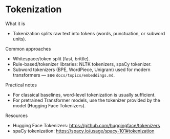 # Tokenization

What it is
- Tokenization splits raw text into tokens (words, punctuation, or subword units).

Common approaches
- Whitespace/token split (fast, brittle).
- Rule-based/tokenizer libraries: NLTK tokenizers, spaCy tokenizer.
- Subword tokenizers (BPE, WordPiece, Unigram) used for modern transformers — see `docs/topics/embeddings.md`.

Practical notes
- For classical baselines, word-level tokenization is usually sufficient.
- For pretrained Transformer models, use the tokenizer provided by the model (Hugging Face Tokenizers).

Resources
- Hugging Face Tokenizers: https://github.com/huggingface/tokenizers
- spaCy tokenization: https://spacy.io/usage/spacy-101#tokenization
